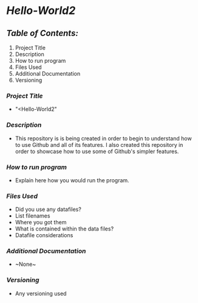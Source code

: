 
# *Hello-World2*

## *Table of Contents:*
1. Project Title
2. Description
3. How to run program
4. Files Used
5. Additional Documentation
6. Versioning

### *Project Title*
- "<Hello-World2"
                
### *Description*
- This repository is is being created in order to begin to understand how to use Github and all of its features. I also created this repository in order to showcase how to use some of Github's simpler features. 

### *How to run program*
- Explain here how you would run the program. 

### *Files Used*
- Did you use any datafiles?
- List filenames
- Where you got them
- What is contained within the data files?
- Datafile considerations

### *Additional Documentation*
- ~None~

### *Versioning*
- Any versioning used
